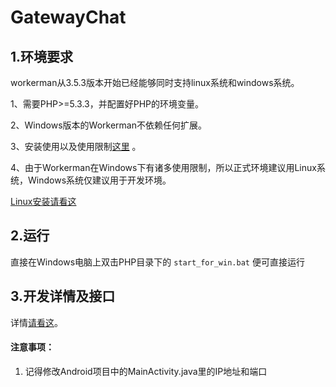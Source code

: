# GatewayChat

## 1.环境要求
workerman从3.5.3版本开始已经能够同时支持linux系统和windows系统。

1、需要PHP>=5.3.3，并配置好PHP的环境变量。

2、Windows版本的Workerman不依赖任何扩展。

3、安装使用以及使用限制[这里](https://www.workerman.net/windows)
。

4、由于Workerman在Windows下有诸多使用限制，所以正式环境建议用Linux系统，Windows系统仅建议用于开发环境。

[Linux安装请看这](http://doc.workerman.net/install/install.html)

## 2.运行

直接在Windows电脑上双击PHP目录下的 `start_for_win.bat` 便可直接运行

## 3.开发详情及接口

详情[请看这](https://www.workerman.net/doc)。

#### 注意事项：

1. 记得修改Android项目中的MainActivity.java里的IP地址和端口
